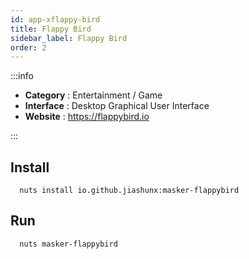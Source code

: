 ```yaml
---
id: app-xflappy-bird
title: Flappy Bird
sidebar_label: Flappy Bird
order: 2
---
```


:::info

- **Category**  : Entertainment / Game
- **Interface**  : Desktop Graphical User Interface
- **Website**  : https://flappybird.io

:::

## Install

```
  nuts install io.github.jiashunx:masker-flappybird
```

## Run

```
  nuts masker-flappybird
```

